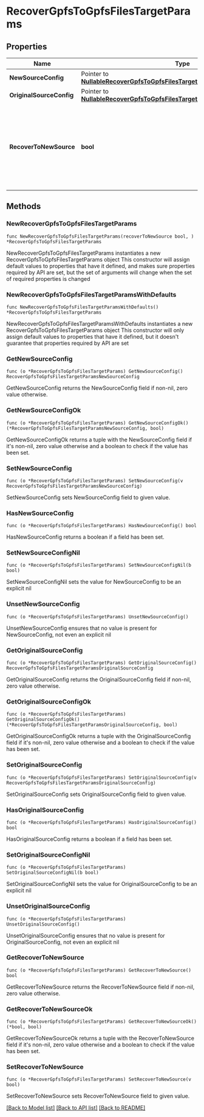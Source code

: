# RecoverGpfsToGpfsFilesTargetParams

## Properties

Name | Type | Description | Notes
------------ | ------------- | ------------- | -------------
**NewSourceConfig** | Pointer to [**NullableRecoverGpfsToGpfsFilesTargetParamsNewSourceConfig**](RecoverGpfsToGpfsFilesTargetParamsNewSourceConfig.md) |  | [optional] 
**OriginalSourceConfig** | Pointer to [**NullableRecoverGpfsToGpfsFilesTargetParamsOriginalSourceConfig**](RecoverGpfsToGpfsFilesTargetParamsOriginalSourceConfig.md) |  | [optional] 
**RecoverToNewSource** | **bool** | Specifies the parameter whether the recovery should be performed to a new or the original GPFS target. | 

## Methods

### NewRecoverGpfsToGpfsFilesTargetParams

`func NewRecoverGpfsToGpfsFilesTargetParams(recoverToNewSource bool, ) *RecoverGpfsToGpfsFilesTargetParams`

NewRecoverGpfsToGpfsFilesTargetParams instantiates a new RecoverGpfsToGpfsFilesTargetParams object
This constructor will assign default values to properties that have it defined,
and makes sure properties required by API are set, but the set of arguments
will change when the set of required properties is changed

### NewRecoverGpfsToGpfsFilesTargetParamsWithDefaults

`func NewRecoverGpfsToGpfsFilesTargetParamsWithDefaults() *RecoverGpfsToGpfsFilesTargetParams`

NewRecoverGpfsToGpfsFilesTargetParamsWithDefaults instantiates a new RecoverGpfsToGpfsFilesTargetParams object
This constructor will only assign default values to properties that have it defined,
but it doesn't guarantee that properties required by API are set

### GetNewSourceConfig

`func (o *RecoverGpfsToGpfsFilesTargetParams) GetNewSourceConfig() RecoverGpfsToGpfsFilesTargetParamsNewSourceConfig`

GetNewSourceConfig returns the NewSourceConfig field if non-nil, zero value otherwise.

### GetNewSourceConfigOk

`func (o *RecoverGpfsToGpfsFilesTargetParams) GetNewSourceConfigOk() (*RecoverGpfsToGpfsFilesTargetParamsNewSourceConfig, bool)`

GetNewSourceConfigOk returns a tuple with the NewSourceConfig field if it's non-nil, zero value otherwise
and a boolean to check if the value has been set.

### SetNewSourceConfig

`func (o *RecoverGpfsToGpfsFilesTargetParams) SetNewSourceConfig(v RecoverGpfsToGpfsFilesTargetParamsNewSourceConfig)`

SetNewSourceConfig sets NewSourceConfig field to given value.

### HasNewSourceConfig

`func (o *RecoverGpfsToGpfsFilesTargetParams) HasNewSourceConfig() bool`

HasNewSourceConfig returns a boolean if a field has been set.

### SetNewSourceConfigNil

`func (o *RecoverGpfsToGpfsFilesTargetParams) SetNewSourceConfigNil(b bool)`

 SetNewSourceConfigNil sets the value for NewSourceConfig to be an explicit nil

### UnsetNewSourceConfig
`func (o *RecoverGpfsToGpfsFilesTargetParams) UnsetNewSourceConfig()`

UnsetNewSourceConfig ensures that no value is present for NewSourceConfig, not even an explicit nil
### GetOriginalSourceConfig

`func (o *RecoverGpfsToGpfsFilesTargetParams) GetOriginalSourceConfig() RecoverGpfsToGpfsFilesTargetParamsOriginalSourceConfig`

GetOriginalSourceConfig returns the OriginalSourceConfig field if non-nil, zero value otherwise.

### GetOriginalSourceConfigOk

`func (o *RecoverGpfsToGpfsFilesTargetParams) GetOriginalSourceConfigOk() (*RecoverGpfsToGpfsFilesTargetParamsOriginalSourceConfig, bool)`

GetOriginalSourceConfigOk returns a tuple with the OriginalSourceConfig field if it's non-nil, zero value otherwise
and a boolean to check if the value has been set.

### SetOriginalSourceConfig

`func (o *RecoverGpfsToGpfsFilesTargetParams) SetOriginalSourceConfig(v RecoverGpfsToGpfsFilesTargetParamsOriginalSourceConfig)`

SetOriginalSourceConfig sets OriginalSourceConfig field to given value.

### HasOriginalSourceConfig

`func (o *RecoverGpfsToGpfsFilesTargetParams) HasOriginalSourceConfig() bool`

HasOriginalSourceConfig returns a boolean if a field has been set.

### SetOriginalSourceConfigNil

`func (o *RecoverGpfsToGpfsFilesTargetParams) SetOriginalSourceConfigNil(b bool)`

 SetOriginalSourceConfigNil sets the value for OriginalSourceConfig to be an explicit nil

### UnsetOriginalSourceConfig
`func (o *RecoverGpfsToGpfsFilesTargetParams) UnsetOriginalSourceConfig()`

UnsetOriginalSourceConfig ensures that no value is present for OriginalSourceConfig, not even an explicit nil
### GetRecoverToNewSource

`func (o *RecoverGpfsToGpfsFilesTargetParams) GetRecoverToNewSource() bool`

GetRecoverToNewSource returns the RecoverToNewSource field if non-nil, zero value otherwise.

### GetRecoverToNewSourceOk

`func (o *RecoverGpfsToGpfsFilesTargetParams) GetRecoverToNewSourceOk() (*bool, bool)`

GetRecoverToNewSourceOk returns a tuple with the RecoverToNewSource field if it's non-nil, zero value otherwise
and a boolean to check if the value has been set.

### SetRecoverToNewSource

`func (o *RecoverGpfsToGpfsFilesTargetParams) SetRecoverToNewSource(v bool)`

SetRecoverToNewSource sets RecoverToNewSource field to given value.



[[Back to Model list]](../README.md#documentation-for-models) [[Back to API list]](../README.md#documentation-for-api-endpoints) [[Back to README]](../README.md)


